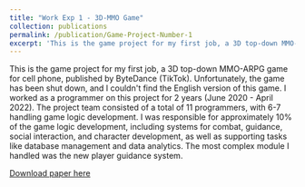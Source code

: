```yaml
---
title: "Work Exp 1 - 3D-MMO Game"
collection: publications
permalink: /publication/Game-Project-Number-1
excerpt: 'This is the game project for my first job, a 3D top-down MMO-ARPG game for cell phone, published by ByteDance (TikTok).'
---
```

  This is the game project for my first job, a 3D top-down MMO-ARPG game for cell phone, published by ByteDance (TikTok). Unfortunately, the game has been shut down, and I couldn't find the English version of this game.
  I worked as a programmer on this project for 2 years (June 2020 - April 2022). The project team consisted of a total of 11 programmers, with 6-7 handling game logic development.
  I was responsible for approximately 10% of the game logic development, including systems for combat, guidance, social interaction, and character development, as well as supporting tasks like database management and data analytics. The most complex module I handled was the new player guidance system.

[Download paper here](https://youtu.be/5zfgWXZQZko)
